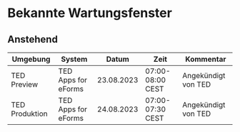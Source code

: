 # Bekannte Wartungsfenster

## Anstehend

| Umgebung    | System              | Datum      | Zeit              | Kommentar           |
|-------------|---------------------|------------|-------------------|---------------------|
| TED Preview | TED Apps for eForms | 23.08.2023 | 07:00-08:00 CEST  | Angekündigt von TED |
| TED Produktion| TED Apps for eForms | 24.08.2023 | 07:00-07:30 CEST | Angekündigt von TED | 

